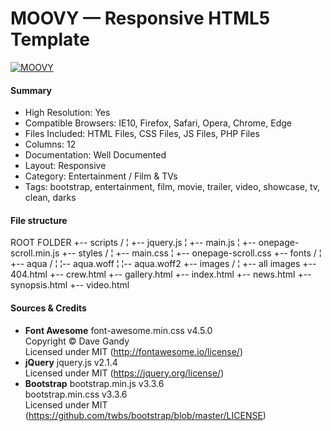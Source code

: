 # MOOVY — Responsive HTML5 Template
<a href="http://rogatnev-nikita.github.io/moovy/html/" rel="some text">![MOOVY]("./dev/preview/preview-1.png")</a>

<h4>Summary</h4>
<ul>
  <li>High Resolution: Yes</li>
  <li>Compatible Browsers: IE10, Firefox, Safari, Opera, Chrome, Edge</li>
  <li>Files Included: HTML Files, CSS Files, JS Files, PHP Files</li>
  <li>Columns: 12</li>
  <li>Documentation: Well Documented</li>
  <li>Layout: Responsive</li>
  <li>Category: Entertainment / Film & TVs</li>
  <li>Tags: bootstrap, entertainment, film, movie, trailer, video, showcase, tv, clean, darks</li>
</ul>

<h4>File structure</h4>
    ROOT FOLDER
    +-- scripts /
    ¦  +-- jquery.js
    ¦  +-- main.js
    ¦  +-- onepage-scroll.min.js
    +-- styles /
    ¦    +-- main.css
    ¦    +-- onepage-scroll.css
    +-- fonts /
    ¦    +-- aqua /
    ¦        ¦-- aqua.woff
    ¦        ¦-- aqua.woff2
    +-- images /
    ¦    +-- all images
    +-- 404.html
    +-- crew.html
    +-- gallery.html
    +-- index.html
    +-- news.html
    +-- synopsis.html
    +-- video.html

<h4>Sources & Credits</h4>
<ul>
  <li>
    <strong>Font Awesome</strong> font-awesome.min.css v4.5.0
    <br> Copyright © Dave Gandy
    <br> Licensed under MIT (<a href="http://fontawesome.io/license/" target="_blank">http://fontawesome.io/license/</a>)
  </li>
  <li>
    <strong>jQuery</strong> jquery.js v2.1.4
    <br> Licensed under MIT (<a href="https://jquery.org/license/" target="_blank">https://jquery.org/license/</a>)
  </li>
  <li>
    <strong>Bootstrap</strong> bootstrap.min.js v3.3.6
    <br>bootstrap.min.css v3.3.6
    <br> Licensed under MIT (<a href="https://github.com/twbs/bootstrap/blob/master/LICENSE" target="_blank">https://github.com/twbs/bootstrap/blob/master/LICENSE</a>)
  </li>
</ul>
